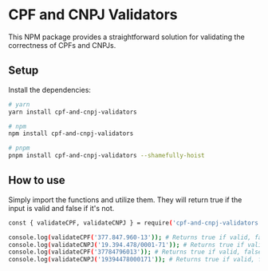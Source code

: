 # CPF and CNPJ Validators

This NPM package provides a straightforward solution for validating the correctness of CPFs and CNPJs.

## Setup

Install the dependencies:

```bash
# yarn
yarn install cpf-and-cnpj-validators

# npm
npm install cpf-and-cnpj-validators

# pnpm
pnpm install cpf-and-cnpj-validators --shamefully-hoist
```

## How to use
Simply import the functions and utilize them. They will return true if the input is valid and false if it's not.

```bash
const { validateCPF, validateCNPJ } = require('cpf-and-cnpj-validators');

console.log(validateCPF('377.847.960-13')); # Returns true if valid, false otherwise
console.log(validateCNPJ('19.394.478/0001-71')); # Returns true if valid, false otherwise
console.log(validateCPF('37784796013')); # Returns true if valid, false otherwise
console.log(validateCNPJ('19394478000171')); # Returns true if valid, false otherwise
```
